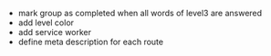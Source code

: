 - mark group as completed when all words of level3 are answered
- add level color
- add service worker
- define meta description for each route
